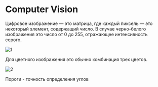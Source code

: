 # Computer Vision
Цифровое изображение — это матрица, где каждый пиксель — это некоторый элемент, содержащий число. В случае черно-белого изображения это число от 0 до 255,
отражающее интенсивность серого.

![1](https://sun9-north.userapi.com/sun9-83/s/v1/ig2/EEUhbuRm4469fMeKXubgXV-y0rZ_h9yXn4C14XO2eOnEKKDQicq8x3DoCjlMKAU8TMplzQ9R0FM7Kk2hVxAg80XA.jpg?size=1305x545&quality=96&type=album)

Для цветного изображения это обычно комбинация трех цветов.

![2](https://upload.wikimedia.org/wikipedia/commons/e/e6/RGB_Additive_Model.gif)

Пороги - точность определения углов
